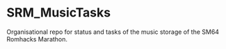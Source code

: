 # SRM_MusicTasks
Organisational repo for status and tasks of the music storage of the SM64 Romhacks Marathon.
